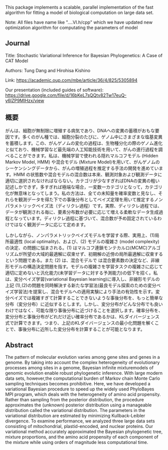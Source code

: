 This package implements a scalable, parallel implementation of the fast algorithm for fitting 
a model of biological computation on large data set. 

Note: All files have name like "....VI.h/cpp" which we have updated new optimization algorithm for computating the parameters of model

Journal
------------------------------------------------------------------------------------------------------------------------------------------
Title: Stochastic Variational Inference for Bayesian Phylogenetics: A Case of CAT Model

Authors: Tung Dang and Hirohisa Kishino

Link: https://academic.oup.com/mbe/article/36/4/825/5305894 

Our presentation (included guides of software): https://drive.google.com/file/d/16bKeL7sQQtv82Tw17euQ-y6lZP9MlHzx/view 

概要
------------------------------------------------------------------------------------------------------------------------------------------
がんは、細胞が無制限に増殖する病気であり、DNAへの変異の蓄積がおもな要因です。多くのがん種では、細胞分裂のたびに、ゲノム中にさまざまな塩基変異を蓄積します。この、がんゲノムの変化の過程は、生物種分化の際のゲノム進化と似ており、機械学習など最先端の人工知能技術を用いて、がんの進行過程を調べることができます。私は、機械学習で使われる隠れマルコフモデル (Hidden Markov Model, HMM) や混合モデル (Mixture Model)を用いて、がんゲノムのシーケンシングデータから、がんの増殖過程を推定する手法の開発を進めています。HMM の状態数や混合モデルの混合数は本来、観測対象および観測データに適切に選択されなければならない。カテゴリが少なすぎればDNAの変異の粗い記述しかできず，多すぎれば極端な場合，一変数一カテゴリとなって，カテゴリ化が無意味となってしまう。私の方法は、全ての未知量を確率変数と見なし、それらを観測データを得た下での事後分布としてベイズ定理を用いて推定するノンパラメトリックベイズ法（ディリクレ過程）です。実際、ディリクレ過程では、データが観測される毎に、要素分布数が必要に応じて増える柔軟なデータ生成過程となっています。ディリクレ過程に基づいて、混合数が予め固定されているわけではなく観測データに応じて定めます。

しかしながら、ノンパラメトリックベイズモデルを学習する際、実用上、(1)局所最適性 (local optimality)、および、(2) モデルの複雑さ (model complexity) の決定、の問題に悩まされる。(1) はマルコフ連鎖モンテカルロ(MCMC)アルゴリズムが所望の大域的最適解に収束せず、初期解の近傍の局所最適解に収束するという問題である。また (2) は、混合モデルで は混合要素数の決定など、非線形モデルの構造決定問題を指す。モデルの複雑さを学習タスクの複雑さに応じて適切に定めないと汎化能力(未学習データに対する予測能力)の低下を招く。私は、変分ベイズ学習(variational Bayesian learning)に導入し、非線形モデルの上記 (1),(2)の問題を同時解決する新たな学習法(最良モデル探索のための変分ベイズ学習法)を提案し、混合モデルへの適用実験により手法の有効性を示す。変分ベイズでは複雑すぎて計算することできないような事後分布を、もっと簡単な分布（変分分布）に近似するとします。しかし、変分分布がどんな分布でも良いわけではなく、可能な限り事後分布に近づけることを選択します。確率分布を、変分分布と事後分布がどれだけ近い確率分布であるかは、KLダイバージェンス式で計算できます。つまり、上記のKLダイバージェンスの最小化問題を解くことで、事後分布に近所した変分分布を計算することが可能となります。


Abstract 
-----------------------------------------------------------------------------------------------------------------------------------------
The pattern of molecular evolution varies among gene sites and genes in a genome. By taking into account the complex heterogeneity of evolutionary processes among sites in a genome, Bayesian infinite mixturemodels of genomic evolution enable robust phylogenetic inference. With large modern data sets, however,the computational burden of Markov chain Monte Carlo sampling techniques becomes prohibitive. Here, we have developed a variational Bayesian procedure to speed up the widely used PhyloBayes MPI program, which deals with the heterogeneity of amino acid propensity. Rather than sampling from the posterior distribution, the procedure approximates the (unknown) posterior distribution using a manageable distribution called the variational distribution. The parameters in the variational distribution are estimated by minimizing Kullback-Leibler divergence. To examine performance, we analyzed three large data sets consisting of mitochondrial, plastid-encoded, and nuclear proteins. Our variational method accurately approximated the Bayesian phylogenetic tree, mixture proportions, and the amino acid propensity of each component of the mixture while using orders of magnitude less computational time.
